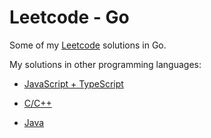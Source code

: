 # Leetcode - Go

Some of my [Leetcode](https://leetcode.com/) solutions in Go.

My solutions in other programming languages:

- [JavaScript + TypeScript](https://github.com/AnhBigBrother/leetcode-js)

- [C/C++](https://github.com/AnhBigBrother/leetcode-c)

- [Java](https://github.com/AnhBigBrother/leetcode-java)

